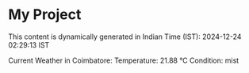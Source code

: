 # My Project

This content is dynamically generated in Indian Time (IST): 2024-12-24 02:29:13 IST


Current Weather in Coimbatore:
Temperature: 21.88 °C
Condition: mist
